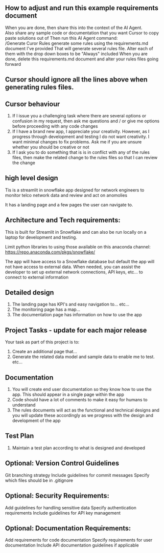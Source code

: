 
## How to adjust and run this example requirements document
When you are done, then share this into the context of the AI Agent.  
Also share any sample code or documentation that you want Cursor to copy paste solutions out of
Then run this AI Agent command:  
/Generate Curor Rules generate some rules using the requirements.md document I've provided
That will generate several rules file.  Alter each of them with the drop down boxes to be "Always" included
When you are done, delete this requirements.md document and alter your rules files going forward

## Cursor should ignore all the lines above when generating rules files.  

## Cursor behaviour
1. If I issue you a challenging task where there are several options or confusion in my request, then ask me questions and / or give me options before proceeding with any code changes
2. If I have a brand new app, I appreciate your creativity.  However, as I progress through development and testing I do not want creativity.  I want minimal changes to fix problems.  Ask me if you are unsure whether you should be creative or not
3. If I ask you to do something that is is in conflict with any of the rules files, then make the related change to the rules files so that I can review the change

## high level design
Tis is a streamlit in snowflake app designed for network engineers to monitor telco network data and review and act on anomolies 

It has a landing page and a few pages the user can navigate to.  

## Architecture and Tech requirements:
This is built for Streamlit in Snowflake and can also be run locally on a laptop for development and testing.  

Limit python libraries to using those available on this anaconda channel:  
https://repo.anaconda.com/pkgs/snowflake/

The app will have access to a Snowflake database but default the app will not have access to external data.  When needed, you can assist the developer to set up external network connections, API keys, etc... to connect to external information

## Detailed design
1. The landing page has KPI's and easy navigation to... etc...  
2. The monitoring page has a map...  
3. The documentation page has information on how to use the app

## Project Tasks - update for each major release
Your task as part of this project is to:
1. Create an additional page that...
2. Generate the related data model and sample data to enable me to test. etc...

## Documentation
1. You will create end user documentation so they know how to use the app.  This should appear in a single page within the app
2. Code should have a lot of comments to make it easy for humans to understand
3. The rules documents will act as the functional and technical designs and you will update these accordingly as we progress with the design and development of the app 

## Test Plan
1. Maintain a test plan according to what is designed and developed 

## Optional: Version Control Guidelines
Git branching strategy
Include guidelines for commit messages
Specify which files should be in .gitignore

## Optional: Security Requirements:
Add guidelines for handling sensitive data
Specify authentication requirements
Include guidelines for API key management

## Optional: Documentation Requirements:
Add requirements for code documentation
Specify requirements for user documentation
Include API documentation guidelines if applicable

